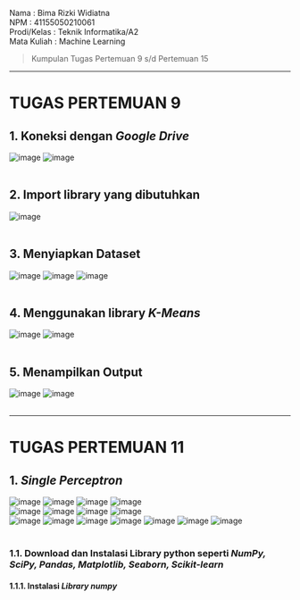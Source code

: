 Nama        : Bima Rizki Widiatna<br>
NPM		   : 41155050210061<br>
Prodi/Kelas	: Teknik Informatika/A2<br>
Mata Kuliah : Machine Learning<br>
> Kumpulan Tugas Pertemuan 9 s/d Pertemuan 15
---
# TUGAS PERTEMUAN 9

## 1.	Koneksi dengan *Google Drive*
  ![image](https://github.com/user-attachments/assets/2bde89e0-9284-4354-8af5-db6eb99e95d0)
  ![image](https://github.com/user-attachments/assets/3abddc88-46fc-4f8e-b14a-a2d127fcc223)<br><br>
  	
## 2.	Import library yang dibutuhkan
  ![image](https://github.com/user-attachments/assets/c488bf96-0236-4bbb-867a-37bd275de13d)<br><br>

## 3.	Menyiapkan Dataset
  ![image](https://github.com/user-attachments/assets/ec298c89-c0be-4aab-834d-238474883851)
  ![image](https://github.com/user-attachments/assets/bc832a7a-d36c-4f45-a07c-c8a7ff271ac9)
  ![image](https://github.com/user-attachments/assets/4bc10b49-2066-463d-96c3-d08768d70627)<br><br>

## 4.	Menggunakan library *K-Means*
  ![image](https://github.com/user-attachments/assets/795c2b6a-928c-4779-afb9-2667982bec19)
  ![image](https://github.com/user-attachments/assets/f753f3c6-edfc-416f-a031-d4b0ba1b0b52)<br><br>

## 5.	Menampilkan Output
  ![image](https://github.com/user-attachments/assets/86dd24aa-352b-4fac-9ba2-a83957807fe6)
  ![image](https://github.com/user-attachments/assets/11e17fbd-48d4-4e45-a09d-a1b03d11b0fd)<br><br>


---
# TUGAS PERTEMUAN 11

## 1.	*Single Perceptron*
  ![image](https://github.com/user-attachments/assets/f27019c3-db75-4a95-91c0-f18ba9490b14)
  ![image](https://github.com/user-attachments/assets/de700348-7690-41f3-8e2c-3ef531429542)
  ![image](https://github.com/user-attachments/assets/ebb240f1-d5f5-420d-9e8d-ea3fe931b53e)
  ![image](https://github.com/user-attachments/assets/d3620917-8106-4fa8-b3c4-8cb27c080c5f)<br>
  ![image](https://github.com/user-attachments/assets/44164f2c-c71e-4f15-9dab-26e7644765e6)
  ![image](https://github.com/user-attachments/assets/75e6aa55-ca48-41b4-86b8-a19ce426e275)
  ![image](https://github.com/user-attachments/assets/81c5b669-b808-4cc6-8ee8-3b249087a023)
  ![image](https://github.com/user-attachments/assets/0adf1d1c-24b2-41e6-bf59-b52f693c00d3)<br>
  ![image](https://github.com/user-attachments/assets/07d7b365-a503-4b88-b5ad-eba664273b41)
  ![image](https://github.com/user-attachments/assets/9cc67645-5f3b-41cd-90b0-527d183b2682)
  ![image](https://github.com/user-attachments/assets/258e5f1e-1ed0-47d3-955f-05309ccf6c76)
  ![image](https://github.com/user-attachments/assets/a380e075-7d81-4e85-a1f6-9db87c92ec99)
  ![image](https://github.com/user-attachments/assets/b43f1387-5123-4652-a3d3-5be256076952)
  ![image](https://github.com/user-attachments/assets/ffaf3d81-5c51-4c5f-b6fd-64dc544f40ae)
  ![image](https://github.com/user-attachments/assets/37be783c-8e6a-49aa-9607-d84abd290312)<br><br>

### 1.1.	Download dan Instalasi Library python seperti *NumPy, SciPy, Pandas, Matplotlib, Seaborn, Scikit-learn*
   #### 1.1.1.	Instalasi *Library numpy*
